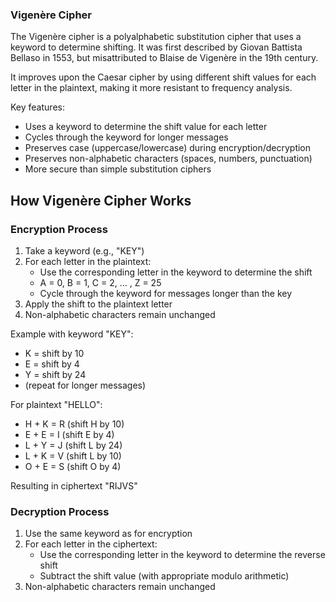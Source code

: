 ### Vigenère Cipher

The Vigenère cipher is a polyalphabetic substitution cipher that uses a keyword to determine shifting. It was first described by Giovan Battista Bellaso in 1553, but misattributed to Blaise de Vigenère in the 19th century.

It improves upon the Caesar cipher by using different shift values for each letter in the plaintext, making it more resistant to frequency analysis.

Key features:

- Uses a keyword to determine the shift value for each letter
- Cycles through the keyword for longer messages
- Preserves case (uppercase/lowercase) during encryption/decryption
- Preserves non-alphabetic characters (spaces, numbers, punctuation)
- More secure than simple substitution ciphers

## How Vigenère Cipher Works

### Encryption Process

1. Take a keyword (e.g., "KEY")
2. For each letter in the plaintext:
   - Use the corresponding letter in the keyword to determine the shift
   - A = 0, B = 1, C = 2, ... , Z = 25
   - Cycle through the keyword for messages longer than the key
3. Apply the shift to the plaintext letter
4. Non-alphabetic characters remain unchanged

Example with keyword "KEY":

- K = shift by 10
- E = shift by 4
- Y = shift by 24
- (repeat for longer messages)

For plaintext "HELLO":

- H + K = R (shift H by 10)
- E + E = I (shift E by 4)
- L + Y = J (shift L by 24)
- L + K = V (shift L by 10)
- O + E = S (shift O by 4)

Resulting in ciphertext "RIJVS"

### Decryption Process

1. Use the same keyword as for encryption
2. For each letter in the ciphertext:
   - Use the corresponding letter in the keyword to determine the reverse shift
   - Subtract the shift value (with appropriate modulo arithmetic)
3. Non-alphabetic characters remain unchanged
